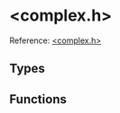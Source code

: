 # \<complex.h\>

Reference: [\<complex.h\>](https://en.cppreference.com/w/c/complex)

## Types

## Functions

